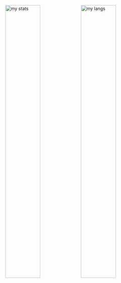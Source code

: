 <img alt="my stats" align="left" width="47%" src="https://github-readme-stats.vercel.app/api?username=duncanlawson-0x71D&show_icons=true&theme=dark" />

<img alt="my langs" align="left" width="47%" src="https://github-readme-stats.vercel.app/api/top-langs/?username=duncanlawson-0x71D&layout=compact&theme=dark"/>
